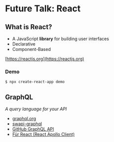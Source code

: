 # Future Talk: React

## What is React?

- A JavaScript **library** for building user interfaces
- Declarative
- Component-Based

[https://reactjs.org](https://reactjs.org)

### Demo

```
$ npx create-react-app demo
```

## GraphQL

_A query language for your API_

- [graphql.org](https://graphql.org)
- [swapi-graphql](https://graphql.org/swapi-graphql/)
- [GitHub GraphQL API](https://developer.github.com/v4/explorer/)
- [Für React (React Apollo Client)](https://www.apollographql.com/docs/react/)
